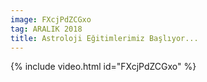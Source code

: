 ```yaml
---
image: FXcjPdZCGxo
tag: ARALIK 2018
title: Astroloji Eğitimlerimiz Başlıyor...
---
```

{% include video.html id="FXcjPdZCGxo" %}
